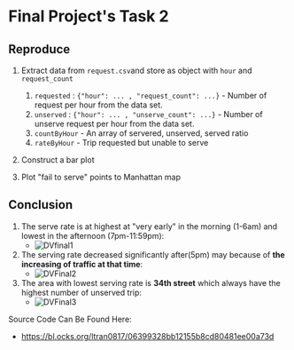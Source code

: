 # Final Project's Task 2

## Reproduce
1. Extract data from `request.csv`and store as object with `hour` and `request_count`
    1. `requested` : `{"hour": ... , "request_count": ...}` - Number of request per hour from the data set.
    2. `unserved` : `{"hour": ... , "unserve_count": ...}` - Number of unserve request per hour from the data set.
    3. `countByHour` - An array of servered, unserved, served ratio
    4. `rateByHour` - Trip requested but unable to serve
2. Construct a bar plot

3. Plot "fail to serve" points to Manhattan map

## Conclusion
1. The serve rate is at highest at "very early" in the morning (1-6am) and lowest in the afternoon (7pm-11:59pm):
    - ![DVfinal1](https://user-images.githubusercontent.com/47982551/71223101-dad93080-22a0-11ea-8837-2359e2f77b80.gif)
2. The serving rate decreased significantly after(5pm) may because of **the increasing of traffic at that time**:
    - ![DVFinal2](https://user-images.githubusercontent.com/47982551/71223240-533ff180-22a1-11ea-9bf6-b40fd4efca13.gif)
3. The area with lowest serving rate is **34th street** which always have the highest number of unserved trip:
    - ![DVFinal3](https://user-images.githubusercontent.com/47982551/71223317-926e4280-22a1-11ea-9036-f74f45332fce.gif)

Source Code Can Be Found Here:
- https://bl.ocks.org/ltran0817/06399328bb12155b8cd80481ee00a73d

    

